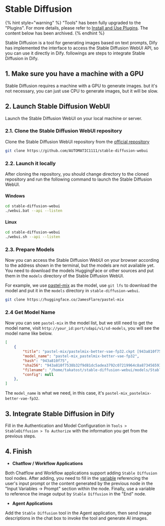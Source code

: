 # Stable Diffusion

{% hint style="warning" %}
"Tools" has been fully upgraded to the "Plugins". For more details, please refer to [Install and Use Plugins](https://docs.dify.ai/plugins/quick-start/install-plugins). The content below has been archived.
{% endhint %}

Stable Diffusion is a tool for generating images based on text prompts, Dify has implemented the interface to access the Stable Diffusion WebUI API, so you can use it directly in Dify. followings are steps to integrate Stable Diffusion in Dify.

## 1. Make sure you have a machine with a GPU
Stable Diffusion requires a machine with a GPU to generate images. but it's not necessary, you can just use CPU to generate images, but it will be slow.

## 2. Launch Stable Diffusion WebUI
Launch the Stable Diffusion WebUI on your local machine or server.

### 2.1. Clone the Stable Diffusion WebUI repository
Clone the Stable Diffusion WebUI repository from the [official repository](https://github.com/AUTOMATIC1111/stable-diffusion-webui)
    
```bash
git clone https://github.com/AUTOMATIC1111/stable-diffusion-webui
```

### 2.2. Launch it locally
After cloning the repository, you should change directory to the cloned repository and run the following command to launch the Stable Diffusion WebUI.

#### Windows
```bash
cd stable-diffusion-webui
./webui.bat --api --listen
```

#### Linux
```bash
cd stable-diffusion-webui
./webui.sh --api --listen
```

### 2.3. Prepare Models
Now you can access the Stable Diffusion WebUI on your browser according to the address shown in the terminal, but the models are not available yet. You need to download the models HuggingFace or other sources and put them in the `models` directory of the Stable Diffusion WebUI.

For example, we use [pastel-mix](https://huggingface.co/JamesFlare/pastel-mix) as the model, use `git lfs` to download the model and put it in the `models` directory in `stable-diffusion-webui`.

```bash
git clone https://huggingface.co/JamesFlare/pastel-mix
```

### 2.4 Get Model Name
Now you can see `pastel-mix` in the model list, but we still need to get the model name, visit `http://your_id:port/sdapi/v1/sd-models`, you will see the model name like below.

```json
[
    {
        "title": "pastel-mix/pastelmix-better-vae-fp32.ckpt [943a810f75]",
        "model_name": "pastel-mix_pastelmix-better-vae-fp32",
        "hash": "943a810f75",
        "sha256": "943a810f7538b32f9d81dc5adea3792c07219964c8a8734565931fcec90d762d",
        "filename": "/home/takatost/stable-diffusion-webui/models/Stable-diffusion/pastel-mix/pastelmix-better-vae-fp32.ckpt",
        "config": null
    },
]
```

The `model_name` is what we need, in this case, it's `pastel-mix_pastelmix-better-vae-fp32`.

## 3. Integrate Stable Diffusion in Dify
Fill in the Authentication and Model Configuration in `Tools > StableDiffusion > To Authorize` with the information you get from the previous steps.

## 4. Finish

- **Chatflow / Workflow Applications**

Both Chatflow and Workflow applications support adding `Stable Diffusion` tool nodes. After adding, you need to fill in the [variable](https://docs.dify.ai/v/zh-hans/guides/workflow/variables) referencing the user's input prompt or the content generated by the previous node in the "Input Variables → Prompt" section within the node. Finally, use a variable to reference the image output by `Stable Diffusion` in the "End" node.

- **Agent Applications**

Add the `Stable Diffusion` tool in the Agent application, then send image descriptions in the chat box to invoke the tool and generate AI images.
